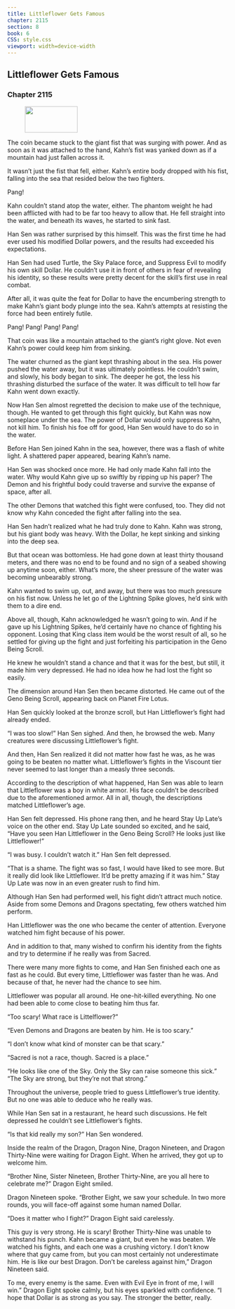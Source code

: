```yaml
---
title: Littleflower Gets Famous
chapter: 2115
section: 8
book: 6
CSS: style.css
viewport: width=device-width
---
```


## Littleflower Gets Famous

### Chapter 2115

<figure>
	<img src="../Images/gem.gif" alt="" id="gem" width="120" height="60" />
</figure>

The coin became stuck to the giant fist that was surging with power. And as soon as it was attached to the hand, Kahn’s fist was yanked down as if a mountain had just fallen across it.

It wasn’t just the fist that fell, either. Kahn’s entire body dropped with his fist, falling into the sea that resided below the two fighters.

Pang!

Kahn couldn’t stand atop the water, either. The phantom weight he had been afflicted with had to be far too heavy to allow that. He fell straight into the water, and beneath its waves, he started to sink fast.

Han Sen was rather surprised by this himself. This was the first time he had ever used his modified Dollar powers, and the results had exceeded his expectations.

Han Sen had used Turtle, the Sky Palace force, and Suppress Evil to modify his own skill Dollar. He couldn’t use it in front of others in fear of revealing his identity, so these results were pretty decent for the skill’s first use in real combat.

After all, it was quite the feat for Dollar to have the encumbering strength to make Kahn’s giant body plunge into the sea. Kahn’s attempts at resisting the force had been entirely futile.

Pang! Pang! Pang! Pang!

That coin was like a mountain attached to the giant’s right glove. Not even Kahn’s power could keep him from sinking.

The water churned as the giant kept thrashing about in the sea. His power pushed the water away, but it was ultimately pointless. He couldn’t swim, and slowly, his body began to sink. The deeper he got, the less his thrashing disturbed the surface of the water. It was difficult to tell how far Kahn went down exactly.

Now Han Sen almost regretted the decision to make use of the technique, though. He wanted to get through this fight quickly, but Kahn was now someplace under the sea. The power of Dollar would only suppress Kahn, not kill him. To finish his foe off for good, Han Sen would have to do so in the water.

Before Han Sen joined Kahn in the sea, however, there was a flash of white light. A shattered paper appeared, bearing Kahn’s name.

Han Sen was shocked once more. He had only made Kahn fall into the water. Why would Kahn give up so swiftly by ripping up his paper? The Demon and his frightful body could traverse and survive the expanse of space, after all.

The other Demons that watched this fight were confused, too. They did not know why Kahn conceded the fight after falling into the sea.

Han Sen hadn’t realized what he had truly done to Kahn. Kahn was strong, but his giant body was heavy. With the Dollar, he kept sinking and sinking into the deep sea.

But that ocean was bottomless. He had gone down at least thirty thousand meters, and there was no end to be found and no sign of a seabed showing up anytime soon, either. What’s more, the sheer pressure of the water was becoming unbearably strong.

Kahn wanted to swim up, out, and away, but there was too much pressure on his fist now. Unless he let go of the Lightning Spike gloves, he’d sink with them to a dire end.

Above all, though, Kahn acknowledged he wasn’t going to win. And if he gave up his Lightning Spikes, he’d certainly have no chance of fighting his opponent. Losing that King class item would be the worst result of all, so he settled for giving up the fight and just forfeiting his participation in the Geno Being Scroll.

He knew he wouldn’t stand a chance and that it was for the best, but still, it made him very depressed. He had no idea how he had lost the fight so easily.

The dimension around Han Sen then became distorted. He came out of the Geno Being Scroll, appearing back on Planet Fire Lotus.

Han Sen quickly looked at the bronze scroll, but Han Littleflower’s fight had already ended.

“I was too slow!” Han Sen sighed. And then, he browsed the web. Many creatures were discussing Littleflower’s fight.

And then, Han Sen realized it did not matter how fast he was, as he was going to be beaten no matter what. Littleflower’s fights in the Viscount tier never seemed to last longer than a measly three seconds.

According to the description of what happened, Han Sen was able to learn that Littleflower was a boy in white armor. His face couldn’t be described due to the aforementioned armor. All in all, though, the descriptions matched Littleflower’s age.

Han Sen felt depressed. His phone rang then, and he heard Stay Up Late’s voice on the other end. Stay Up Late sounded so excited, and he said, “Have you seen Han Littleflower in the Geno Being Scroll? He looks just like Littleflower!”

“I was busy. I couldn’t watch it.” Han Sen felt depressed.

“That is a shame. The fight was so fast, I would have liked to see more. But it really did look like Littleflower. It’d be pretty amazing if it was him.” Stay Up Late was now in an even greater rush to find him.

Although Han Sen had performed well, his fight didn’t attract much notice. Aside from some Demons and Dragons spectating, few others watched him perform.

Han Littleflower was the one who became the center of attention. Everyone watched him fight because of his power.

And in addition to that, many wished to confirm his identity from the fights and try to determine if he really was from Sacred.

There were many more fights to come, and Han Sen finished each one as fast as he could. But every time, Littleflower was faster than he was. And because of that, he never had the chance to see him.

Littleflower was popular all around. He one-hit-killed everything. No one had been able to come close to beating him thus far.

“Too scary! What race is Littelflower?”

“Even Demons and Dragons are beaten by him. He is too scary.”

“I don’t know what kind of monster can be that scary.”

“Sacred is not a race, though. Sacred is a place.”

“He looks like one of the Sky. Only the Sky can raise someone this sick.” “The Sky are strong, but they’re not that strong.”

Throughout the universe, people tried to guess Littleflower’s true identity. But no one was able to deduce who he really was.

While Han Sen sat in a restaurant, he heard such discussions. He felt depressed he couldn’t see Littleflower’s fights.

“Is that kid really my son?” Han Sen wondered.

Inside the realm of the Dragon, Dragon Nine, Dragon Nineteen, and Dragon Thirty-Nine were waiting for Dragon Eight. When he arrived, they got up to welcome him.

“Brother Nine, Sister Nineteen, Brother Thirty-Nine, are you all here to celebrate me?” Dragon Eight smiled.

Dragon Nineteen spoke. “Brother Eight, we saw your schedule. In two more rounds, you will face-off against some human named Dollar.

“Does it matter who I fight?” Dragon Eight said carelessly.

This guy is very strong. He is scary! Brother Thirty-Nine was unable to withstand his punch. Kahn became a giant, but even he was beaten. We watched his fights, and each one was a crushing victory. I don’t know where that guy came from, but you can most certainly not underestimate him. He is like our best Dragon. Don’t be careless against him,” Dragon Nineteen said.

To me, every enemy is the same. Even with Evil Eye in front of me, I will win.” Dragon Eight spoke calmly, but his eyes sparkled with confidence. “I hope that Dollar is as strong as you say. The stronger the better, really.